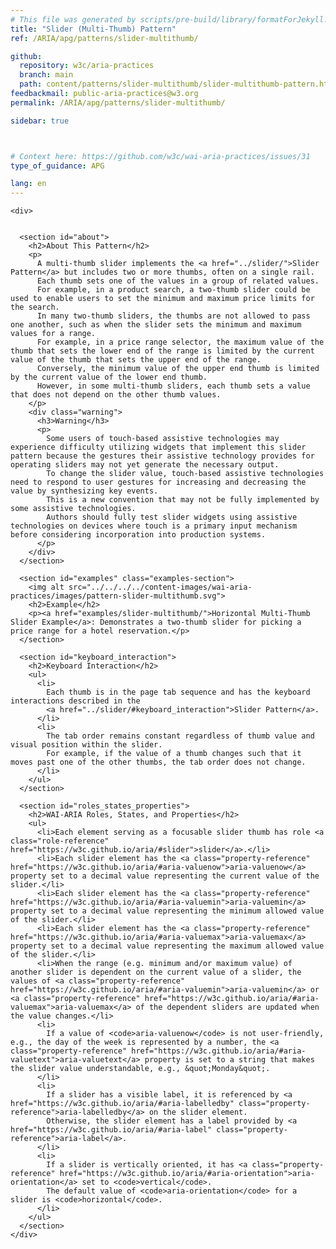 ```yaml
---
# This file was generated by scripts/pre-build/library/formatForJekyll.js
title: "Slider (Multi-Thumb) Pattern"
ref: /ARIA/apg/patterns/slider-multithumb/

github:
  repository: w3c/aria-practices
  branch: main
  path: content/patterns/slider-multithumb/slider-multithumb-pattern.html
feedbackmail: public-aria-practices@w3.org
permalink: /ARIA/apg/patterns/slider-multithumb/

sidebar: true



# Context here: https://github.com/w3c/wai-aria-practices/issues/31
type_of_guidance: APG

lang: en
---
```

<meta charset="UTF-8" />
<meta content="width=device-width, initial-scale=1.0" name="viewport" />
<title>Slider (Multi-Thumb) Pattern</title>

<script src="../../../../content-assets/wai-aria-practices/shared/js/highlight.pack.js"></script>
<script src="../../../../content-assets/wai-aria-practices/shared/js/app.js"></script>

<script
  data-read-this-first="showImage:false"
  src="../../../../content-assets/wai-aria-practices/shared/js/read-this-first.js"
></script>


<link 
  rel="stylesheet"
  href="{{ '/content-assets/wai-aria-practices/styles.css' | relative_url }}"
>
<!-- Code highlighting styles -->
<link 
  rel="stylesheet"
  href="{{ '/content-assets/wai-aria-practices/shared/css/github.css' | relative_url }}"
>

<script>
const addBodyClass = undefined;
const enableSidebar = true;
if (addBodyClass) document.body.classList.add(addBodyClass);
if (enableSidebar) document.body.classList.add('has-sidebar');
</script>
    

<script>
    const parentPage = window.location.pathname.match(
      /\/(patterns|practices|about)\//
    )?.[1];
    if (parentPage) {
      const parentHref = 'a[href*="' + parentPage + '"]';
      document.querySelector(parentHref).classList.add('active');
    }
  </script>
<div>

    <div>
      

      <section id="about">
        <h2>About This Pattern</h2>
        <p>
          A multi-thumb slider implements the <a href="../slider/">Slider Pattern</a> but includes two or more thumbs, often on a single rail.
          Each thumb sets one of the values in a group of related values.
          For example, in a product search, a two-thumb slider could be used to enable users to set the minimum and maximum price limits for the search.
          In many two-thumb sliders, the thumbs are not allowed to pass one another, such as when the slider sets the minimum and maximum values for a range.
          For example, in a price range selector, the maximum value of the thumb that sets the lower end of the range is limited by the current value of the thumb that sets the upper end of the range.
          Conversely, the minimum value of the upper end thumb is limited by the current value of the lower end thumb.
          However, in some multi-thumb sliders, each thumb sets a value that does not depend on the other thumb values.
        </p>
        <div class="warning">
          <h3>Warning</h3>
          <p>
            Some users of touch-based assistive technologies may experience difficulty utilizing widgets that implement this slider pattern because the gestures their assistive technology provides for operating sliders may not yet generate the necessary output.
            To change the slider value, touch-based assistive technologies need to respond to user gestures for increasing and decreasing the value by synthesizing key events.
            This is a new convention that may not be fully implemented by some assistive technologies.
            Authors should fully test slider widgets using assistive technologies on devices where touch is a primary input mechanism before considering incorporation into production systems.
          </p>
        </div>
      </section>

      <section id="examples" class="examples-section">
        <img alt src="../../../../content-images/wai-aria-practices/images/pattern-slider-multithumb.svg">
        <h2>Example</h2>
        <p><a href="examples/slider-multithumb/">Horizontal Multi-Thumb Slider Example</a>: Demonstrates a two-thumb slider for picking a price range for a hotel reservation.</p>
      </section>

      <section id="keyboard_interaction">
        <h2>Keyboard Interaction</h2>
        <ul>
          <li>
            Each thumb is in the page tab sequence and has the keyboard interactions described in the
            <a href="../slider/#keyboard_interaction">Slider Pattern</a>.
          </li>
          <li>
            The tab order remains constant regardless of thumb value and visual position within the slider.
            For example, if the value of a thumb changes such that it moves past one of the other thumbs, the tab order does not change.
          </li>
        </ul>
      </section>

      <section id="roles_states_properties">
        <h2>WAI-ARIA Roles, States, and Properties</h2>
        <ul>
          <li>Each element serving as a focusable slider thumb has role <a class="role-reference" href="https://w3c.github.io/aria/#slider">slider</a>.</li>
          <li>Each slider element has the <a class="property-reference" href="https://w3c.github.io/aria/#aria-valuenow">aria-valuenow</a> property set to a decimal value representing the current value of the slider.</li>
          <li>Each slider element has the <a class="property-reference" href="https://w3c.github.io/aria/#aria-valuemin">aria-valuemin</a> property set to a decimal value representing the minimum allowed value of the slider.</li>
          <li>Each slider element has the <a class="property-reference" href="https://w3c.github.io/aria/#aria-valuemax">aria-valuemax</a> property set to a decimal value representing the maximum allowed value of the slider.</li>
          <li>When the range (e.g. minimum and/or maximum value) of another slider is dependent on the current value of a slider, the values of <a class="property-reference" href="https://w3c.github.io/aria/#aria-valuemin">aria-valuemin</a> or <a class="property-reference" href="https://w3c.github.io/aria/#aria-valuemax">aria-valuemax</a> of the dependent sliders are updated when the value changes.</li>
          <li>
            If a value of <code>aria-valuenow</code> is not user-friendly, e.g., the day of the week is represented by a number, the <a class="property-reference" href="https://w3c.github.io/aria/#aria-valuetext">aria-valuetext</a> property is set to a string that makes the slider value understandable, e.g., &quot;Monday&quot;.
          </li>
          <li>
            If a slider has a visible label, it is referenced by <a href="https://w3c.github.io/aria/#aria-labelledby" class="property-reference">aria-labelledby</a> on the slider element.
            Otherwise, the slider element has a label provided by <a href="https://w3c.github.io/aria/#aria-label" class="property-reference">aria-label</a>.
          </li>
          <li>
            If a slider is vertically oriented, it has <a class="property-reference" href="https://w3c.github.io/aria/#aria-orientation">aria-orientation</a> set to <code>vertical</code>.
            The default value of <code>aria-orientation</code> for a slider is <code>horizontal</code>.
          </li>
        </ul>
      </section>
    </div>
  
</div>
<script
  src="{{ '/content-assets/wai-aria-practices/shared/js/skipto.js' | relative_url }}"
  data-skipto="colorTheme:aria; displayOption:popup; containerElement:div"
></script>
<script
  src="{{ '/content-assets/wai-aria-practices/shared/js/read-this-first.js' | relative_url }}"
  data-read-this-first="showImage:false"
></script>


